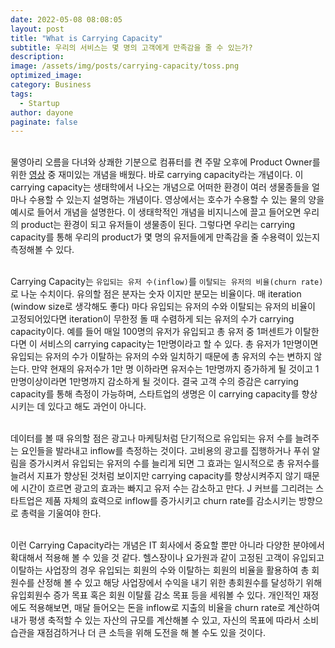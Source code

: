 ```yaml
---
date: 2022-05-08 08:08:05
layout: post
title: "What is Carrying Capacity"
subtitle: 우리의 서비스는 몇 명의 고객에게 만족감을 줄 수 있는가?
description:
image: /assets/img/posts/carrying-capacity/toss.png
optimized_image:
category: Business
tags:
  - Startup
author: dayone
paginate: false
---
```


<br/>물영아리 오름을 다녀와 상쾌한 기분으로 컴퓨터를 켠 주말 오후에 Product Owner를 위한 [영상](https://www.youtube.com/watch?v=tcrr2QiXt9M) 중 재미있는 개념을 배웠다. 바로 carrying capacity라는 개념이다. 이 carrying capacity는 생태학에서 나오는 개념으로 어떠한 환경이 여러 생물종들을 얼마나 수용할 수 있는지 설명하는 개념이다. 영상에서는 호수가 수용할 수 있는 물의 양을 예시로 들어서 개념을 설명한다. 이 생태학적인 개념을 비지니스에 끌고 들어오면 우리의 product는 환경이 되고 유저들이 생물종이 된다. 그렇다면 우리는 carrying capacity를 통해 우리의 product가 몇 명의 유저들에게 만족감을 줄 수용력이 있는지 측정해볼 수 있다.

<br/>Carrying Capacity는 `유입되는 유저 수(inflow)`를 `이탈되는 유저의 비율(churn rate)`로 나눈 수치이다. 유의할 점은 분자는 숫자 이지만 분모는 비율이다. 매 iteration (window size로 생각해도 좋다) 마다 유입되는 유저의 수와 이탈되는 유저의 비율이 고정되어있다면 iteration이 무한정 돌 때 수렴하게 되는 유저의 수가 carrying capacity이다. 예를 들어 매일 100명의 유저가 유입되고 총 유저 중 1퍼센트가 이탈한다면 이 서비스의 carrying capacity는 1만명이라고 할 수 있다. 총 유저가 1만명이면 유입되는 유저의 수가 이탈하는 유저의 수와 일치하기 때문에 총 유저의 수는 변하지 않는다. 만약 현재의 유저수가 1만 명 이하라면 유저수는 1만명까지 증가하게 될 것이고 1만명이상이라면 1만명까지 감소하게 될 것이다. 결국 고객 수의 증감은 carrying capacity를 통해 측정이 가능하며, 스타트업의 생명은 이 carrying capacity를 향상시키는 데 있다고 해도 과언이 아니다.

<br/>데이터를 볼 때 유의할 점은 광고나 마케팅처럼 단기적으로 유입되는 유저 수를 늘려주는 요인들을 발라내고 inflow를 측정하는 것이다. 고비용의 광고를 집행하거나 푸쉬 알림을 증가시켜서 유입되는 유저의 수를 늘리게 되면 그 효과는 일시적으로 총 유저수를 늘려서 지표가 향상된 것처럼 보이지만 carrying capacity를 향상시켜주지 않기 때문에 시간이 흐르면 광고의 효과는 빠지고 유저 수는 감소하고 만다. J 커브를 그리려는 스타트업은 제품 자체의 효력으로 inflow를 증가시키고 churn rate를 감소시키는 방향으로 총력을 기울여야 한다.

<br/>이런 Carrying Capacity라는 개념은 IT 회사에서 중요할 뿐만 아니라 다양한 분야에서 확대해서 적용해 볼 수 있을 것 같다. 헬스장이나 요가원과 같이 고정된 고객이 유입되고 이탈하는 사업장의 경우 유입되는 회원의 수와 이탈하는 회원의 비율을 활용하여 총 회원수를 산정해 볼 수 있고 해당 사업장에서 수익을 내기 위한 총회원수를 달성하기 위해 유입회원수 증가 목표 혹은 회원 이탈률 감소 목표 등을 세워볼 수 있다. 개인적인 재정에도 적용해보면, 매달 들어오는 돈을 inflow로 지출의 비율을 churn rate로 계산하여 내가 평생 축적할 수 있는 자산의 규모를 계산해볼 수 있고, 자신의 목표에 따라서 소비습관을 재점검하거나 더 큰 소득을 위해 도전을 해 볼 수도 있을 것이다.